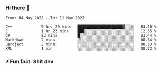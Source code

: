 ### Hi there 👋
<!--START_SECTION:waka-->

```text
From: 04 May 2022 - To: 11 May 2022

C++             9 hrs 20 mins   ████████████████████▓░░░░   83.20 %
C               1 hr 23 mins    ███░░░░░░░░░░░░░░░░░░░░░░   12.35 %
C#              23 mins         █░░░░░░░░░░░░░░░░░░░░░░░░   03.44 %
Markdown        2 mins          ░░░░░░░░░░░░░░░░░░░░░░░░░   00.34 %
uproject        2 mins          ░░░░░░░░░░░░░░░░░░░░░░░░░   00.33 %
XML             1 min           ░░░░░░░░░░░░░░░░░░░░░░░░░   00.22 %
```

<!--END_SECTION:waka-->
<!--
**TG4LAaron/TG4LAaron** is a ✨ _special_ ✨ repository because its `README.md` (this file) appears on your GitHub profile.

Here are some ideas to get you started:

- 🔭 I’m currently working on ...
- 🌱 I’m currently learning ...
- 👯 I’m looking to collaborate on ...
- 🤔 I’m looking for help with ...
- 💬 Ask me about ...
- 📫 How to reach me: ...
- 😄 Pronouns: ...
- ⚡ Fun fact: ...
-->
### ⚡ Fun fact: Shit dev
